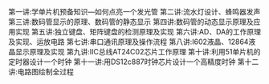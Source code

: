 第一讲:学单片机预备知识—如何点亮一个发光管
第二讲:流水灯设计、蜂鸣器发声
第三讲:数码管显示的原理、数码管的静态显示
第四讲:数码管的动态显示原理及应用实现
第五讲:独立键盘、矩阵键盘的检测原理及实现
第六讲:AD、DA的工作原理及实现、运放电路
第七讲:串口通讯原理及操作流程
第八讲:I602液晶、12864液晶显示原理及实现
第九讲:IIC总线AT24C02芯片工作原理
第十讲:利用51单片机的定时器设计一个时钟
第十一讲:用DS12c887时钟芯片设计一个高精度时钟
第十二讲:电路图绘制全过程